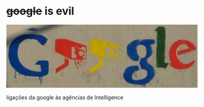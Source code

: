 # **~~google~~** is evil

![](imagens/antigoogle.jpg)

ligações da google às agências de Intelligence